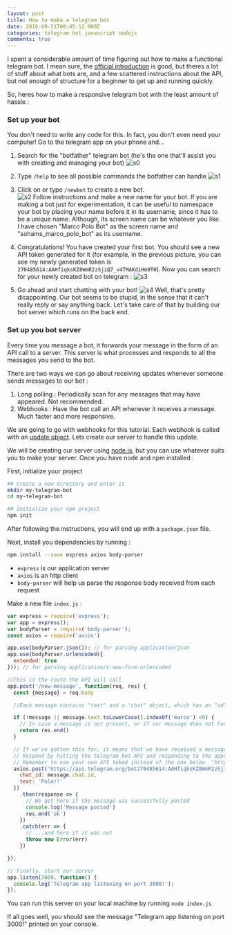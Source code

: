 ```yaml
---
layout: post
title: How to make a telegram bot
date: 2016-09-21T00:45:12.000Z
categories: telegram bot javascript nodejs
comments: true
---
```


I spent a considerable amount of time figuring out how to make a functional telegram bot. I mean sure, the [official introduction](https://core.telegram.org/bots) is good, but theres a lot of stuff about what bots are, and a few scattered instructions about the API, but not enough of structure for a beginner to get up and running quickly.  

So, heres how to make a responsive telegram bot with the least amount of hassle :

### Set up your bot

You don't need to write any code for this. In fact, you don't even need your computer! Go to the telegram app on your phone and...

1. Search for the "botfather" telegram bot (he's the one that'll assist you with creating and managing your bot)
    ![s0](/assets/images/posts/telegram-bot/sc-0.png)

2. Type `/help` to see all possible commands the botfather can handle
    ![s1](/assets/images/posts/telegram-bot/sc-1.png)

3. Click on or type `/newbot` to create a new bot.  
    ![s2](/assets/images/posts/telegram-bot/sc-2.png)
    Follow instructions and make a new name for your bot. If you are making a bot just for experimentation, it can be useful to namespace your bot by placing your name before it in its username, since it has to be a unique name. Although, its screen name can be whatever you like.  
    I have chosen "Marco Polo Bot" as the screen name and "sohams_marco_polo_bot" as its username.

4. Congratulations! You have created your first bot. You should see a new API token generated for it (for example, in the previous picture, you can see my newly generated token is `270485614:AAHfiqksKZ8WmR2zSjiQ7_v4TMAKdiHm9T0`). Now you can search for your newly created bot on telegram :
    ![s3](/assets/images/posts/telegram-bot/sc-3.png)

5. Go ahead and start chatting with your bot!
    ![s4](/assets/images/posts/telegram-bot/sc-4.png)
    Well, that's pretty disappointing. Our bot seems to be stupid, in the sense that it can't really reply or say anything back. Let's take care of that by building our bot server which runs on the back end.

### Set up you bot server

Every time you message a bot, it forwards your message in the form of an API call to a server. This server is what processes and responds to all the messages you send to the bot.

There are two ways we can go about receiving updates whenever someone sends messages to our bot :

1. Long polling : Periodically scan for any messages that may have appeared. Not recommended.
2. Webhooks : Have the bot call an API whenever it receives a message. Much faster and more responsive.

We are going to go with webhooks for this tutorial. Each webhook is called with an [update object](https://core.telegram.org/bots/api#update). Lets create our server to handle this update.

We will be creating our server using [node.js](https://nodejs.org/en/), but you can use whatever suits you to make your server. Once you have node and npm installed :

First, initialize your project  

```sh
## Create a new directory and enter it
mkdir my-telegram-bot
cd my-telegram-bot

## Initialize your npm project
npm init
```

After following the instructions, you will end up with a `package.json` file.

Next, install you dependencies by running :

```sh
npm install --save express axios body-parser
```

- `express` is our application server
- `axios` is an http client
- `body-parser` will help us parse the response body received from each request

Make a new file `index.js` :

```js
var express = require('express');
var app = express();
var bodyParser = require('body-parser');
const axios = require('axios')

app.use(bodyParser.json()); // for parsing application/json
app.use(bodyParser.urlencoded({
  extended: true
})); // for parsing application/x-www-form-urlencoded

//This is the route the API will call
app.post('/new-message', function(req, res) {
  const {message} = req.body

  //Each message contains "text" and a "chat" object, which has an "id" which is the chat id

  if (!message || message.text.toLowerCase().indexOf('marco') <0) {
    // In case a message is not present, or if our message does not have the word marco in it, do nothing and return an empty response
    return res.end()
  }

  // If we've gotten this far, it means that we have received a message containing the word "marco".
  // Respond by hitting the telegram bot API and responding to the approprite chat_id with the word "Polo!!"
  // Remember to use your own API toked instead of the one below  "https://api.telegram.org/bot<your_api_token>/sendMessage"
  axios.post('https://api.telegram.org/bot270485614:AAHfiqksKZ8WmR2zSjiQ7_v4TMAKdiHm9T0/sendMessage', {
    chat_id: message.chat.id,
    text: 'Polo!!'
  })
    .then(response => {
      // We get here if the message was successfully posted
      console.log('Message posted')
      res.end('ok')
    })
    .catch(err => {
      // ...and here if it was not
      throw new Error(err)
    })

});

// Finally, start our server
app.listen(3000, function() {
  console.log('Telegram app listening on port 3000!');
});
```

You can run this server on your local machine by running `node index.js`

If all goes well, you should see the message "Telegram app listening on port 3000!" printed on your console.
